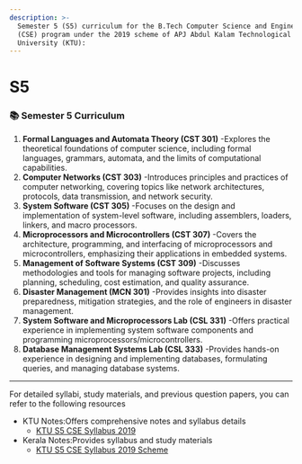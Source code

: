 ```yaml
---
description: >-
  Semester 5 (S5) curriculum for the B.Tech Computer Science and Engineering
  (CSE) program under the 2019 scheme of APJ Abdul Kalam Technological
  University (KTU):
---
```


# S5

### 📚 Semester 5 Curriculum

1. **Formal Languages and Automata Theory (CST 301)** -Explores the theoretical foundations of computer science, including formal languages, grammars, automata, and the limits of computational capabilities.
2. **Computer Networks (CST 303)** -Introduces principles and practices of computer networking, covering topics like network architectures, protocols, data transmission, and network security.
3. **System Software (CST 305)** -Focuses on the design and implementation of system-level software, including assemblers, loaders, linkers, and macro processors.
4. **Microprocessors and Microcontrollers (CST 307)** -Covers the architecture, programming, and interfacing of microprocessors and microcontrollers, emphasizing their applications in embedded systems.
5. **Management of Software Systems (CST 309)** -Discusses methodologies and tools for managing software projects, including planning, scheduling, cost estimation, and quality assurance.
6. **Disaster Management (MCN 301)** -Provides insights into disaster preparedness, mitigation strategies, and the role of engineers in disaster management.
7. **System Software and Microprocessors Lab (CSL 331)** -Offers practical experience in implementing system software components and programming microprocessors/microcontrollers.
8. **Database Management Systems Lab (CSL 333)** -Provides hands-on experience in designing and implementing databases, formulating queries, and managing database systems.

***

For detailed syllabi, study materials, and previous question papers, you can refer to the following resources

* KTU Notes:Offers comprehensive notes and syllabus details
  * [KTU S5 CSE Syllabus 2019](https://www.ktunotes.in/ktu-s5-cse-syllabus-2019/)
* Kerala Notes:Provides syllabus and study materials
  * [KTU S5 CSE Syllabus 2019 Scheme](https://www.keralanotes.com/2021/11/KTU-S5-CSE-Syllabus-2019-Scheme.html)
